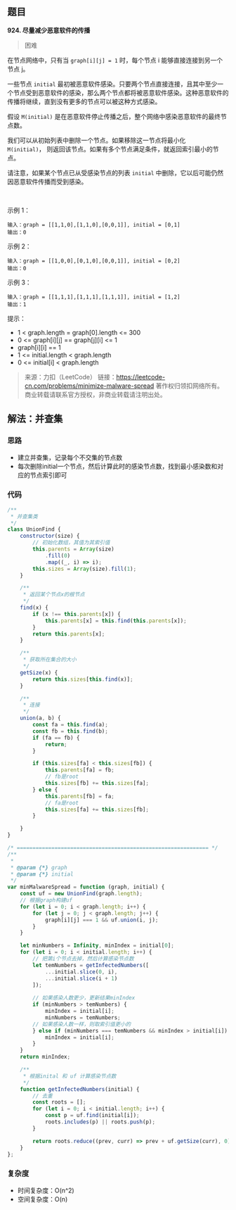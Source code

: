 ## 题目
**924. 尽量减少恶意软件的传播**
>困难

在节点网络中，只有当 `graph[i][j] = 1` 时，每个节点 i 能够直接连接到另一个节点 j。

一些节点 `initial` 最初被恶意软件感染。只要两个节点直接连接，且其中至少一个节点受到恶意软件的感染，那么两个节点都将被恶意软件感染。这种恶意软件的传播将继续，直到没有更多的节点可以被这种方式感染。

假设 `M(initial)` 是在恶意软件停止传播之后，整个网络中感染恶意软件的最终节点数。

我们可以从初始列表中删除一个节点。如果移除这一节点将最小化 `M(initial)`， 则返回该节点。如果有多个节点满足条件，就返回索引最小的节点。

请注意，如果某个节点已从受感染节点的列表 `initial` 中删除，它以后可能仍然因恶意软件传播而受到感染。

 

示例 1：
```
输入：graph = [[1,1,0],[1,1,0],[0,0,1]], initial = [0,1]
输出：0
```
示例 2：
```
输入：graph = [[1,0,0],[0,1,0],[0,0,1]], initial = [0,2]
输出：0
```
示例 3：
```
输入：graph = [[1,1,1],[1,1,1],[1,1,1]], initial = [1,2]
输出：1
```

提示：

* 1 < graph.length = graph[0].length <= 300
* 0 <= graph[i][j] == graph[j][i] <= 1
* graph[i][i] == 1
* 1 <= initial.length < graph.length
* 0 <= initial[i] < graph.length

>来源：力扣（LeetCode）
链接：https://leetcode-cn.com/problems/minimize-malware-spread
著作权归领扣网络所有。商业转载请联系官方授权，非商业转载请注明出处。

## 解法：并查集
### 思路
* 建立并查集，记录每个不交集的节点数
* 每次删除initial一个节点，然后计算此时的感染节点数，找到最小感染数和对应的节点索引即可

### 代码
```js
/**
 * 并查集类
 */
class UnionFind {
    constructor(size) {
        // 初始化数组，其值为其索引值
        this.parents = Array(size)
            .fill(0)
            .map((_, i) => i);
        this.sizes = Array(size).fill(1);
    }

    /**
     * 返回某个节点x的根节点
     */
    find(x) {
        if (x !== this.parents[x]) {
            this.parents[x] = this.find(this.parents[x]);
        }
        return this.parents[x];
    }

    /**
     * 获取所在集合的大小
     */
    getSize(x) {
        return this.sizes[this.find(x)];
    }

    /**
     * 连接
     */
    union(a, b) {
        const fa = this.find(a);
        const fb = this.find(b);
        if (fa == fb) {
            return;
        }

        if (this.sizes[fa] < this.sizes[fb]) {
            this.parents[fa] = fb;
            // fb是root
            this.sizes[fb] += this.sizes[fa];
        } else {
            this.parents[fb] = fa;
            // fa是root
            this.sizes[fa] += this.sizes[fb];
        }

    }
}

/* ============================================================= */
/**
 * 
 * @param {*} graph 
 * @param {*} initial 
 */
var minMalwareSpread = function (graph, initial) {
    const uf = new UnionFind(graph.length);
    // 根据graph构建uf
    for (let i = 0; i < graph.length; i++) {
        for (let j = 0; j < graph.length; j++) {
            graph[i][j] === 1 && uf.union(i, j);
        }
    }

    let minNumbers = Infinity, minIndex = initial[0];
    for (let i = 0; i < initial.length; i++) {
        // 把第i个节点去掉，然后计算感染节点数
        let temNumbers = getInfectedNumbers([
            ...initial.slice(0, i),
            ...initial.slice(i + 1)
        ]);
        
        // 如果感染人数更少，更新结果minIndex
        if (minNumbers > temNumbers) {
            minIndex = initial[i];
            minNumbers = temNumbers;
        // 如果感染人数一样，则取索引值更小的
        } else if (minNumbers === temNumbers && minIndex > initial[i]) {
            minIndex = initial[i];
        }
    }
    return minIndex;

    /**
     * 根据inital 和 uf 计算感染节点数
     */
    function getInfectedNumbers(initial) {
        // 去重
        const roots = [];
        for (let i = 0; i < initial.length; i++) {
            const p = uf.find(initial[i]);
            roots.includes(p) || roots.push(p);
        }

        return roots.reduce((prev, curr) => prev + uf.getSize(curr), 0);
    }
};
```
### 复杂度
* 时间复杂度：O(n^2)
* 空间复杂度：O(n)
